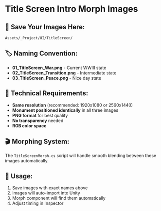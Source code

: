 # Title Screen Intro Morph Images

## 📁 Save Your Images Here:
`Assets/_Project/UI/TitleScreen/`

## 🏷️ Naming Convention:
- **01_TitleScreen_War.png** - Current WWIII state
- **02_TitleScreen_Transition.png** - Intermediate state  
- **03_TitleScreen_Peace.png** - Nice day state

## 📐 Technical Requirements:
- **Same resolution** (recommended: 1920x1080 or 2560x1440)
- **Monument positioned identically** in all three images
- **PNG format** for best quality
- **No transparency** needed
- **RGB color space**

## 🎬 Morphing System:
The `TitleScreenMorph.cs` script will handle smooth blending between these images automatically.

## 🎯 Usage:
1. Save images with exact names above
2. Images will auto-import into Unity  
3. Morph component will find them automatically
4. Adjust timing in Inspector